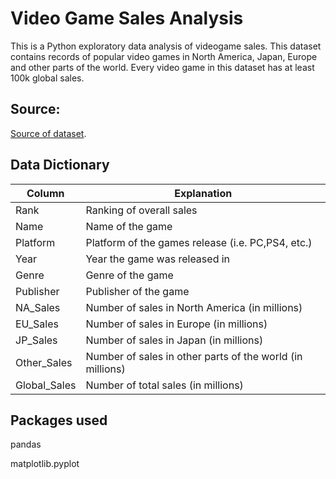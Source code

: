# Video Game Sales Analysis

This is a Python exploratory data analysis of videogame sales. This dataset contains records of popular video games in North America, Japan, Europe and other parts of the world. Every video game in this dataset has at least 100k global sales.

## Source:

[Source of dataset](https://www.kaggle.com/gregorut/videogamesales).

## Data Dictionary

| Column        | Explanation                                                                   |
| ------------- | ----------------------------------------------------------------------------- |
| Rank          | Ranking of overall sales                                                      |
| Name          | Name of the game                                                              |
| Platform      | Platform of the games release (i.e. PC,PS4, etc.)                             |
| Year          | Year the game was released in                                                 |
| Genre         | Genre of the game                                                             |
| Publisher     | Publisher of the game                                                         |
| NA_Sales      | Number of sales in North America (in millions)                                |
| EU_Sales      | Number of sales in Europe (in millions)                                       |
| JP_Sales      | Number of sales in Japan (in millions)                                        |
| Other_Sales   | Number of sales in other parts of the world (in millions)                     |
| Global_Sales  | Number of total sales (in millions)                                           |

## Packages used
pandas

matplotlib.pyplot

